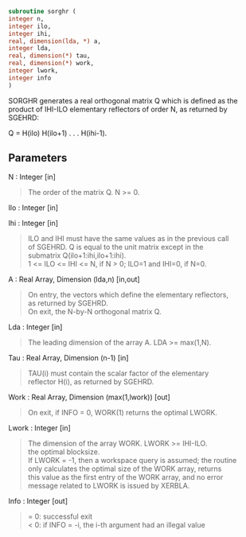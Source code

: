 ```fortran  
subroutine sorghr (  
integer n,  
integer ilo,  
integer ihi,  
real, dimension(lda, *) a,  
integer lda,  
real, dimension(*) tau,  
real, dimension(*) work,  
integer lwork,  
integer info  
)  
```  
  
SORGHR generates a real orthogonal matrix Q which is defined as the  
product of IHI-ILO elementary reflectors of order N, as returned by  
SGEHRD:  
  
Q = H(ilo) H(ilo+1) . . . H(ihi-1).  
  
## Parameters  
N : Integer [in]  
> The order of the matrix Q. N >= 0.  
  
Ilo : Integer [in]  
  
Ihi : Integer [in]  
> ILO and IHI must have the same values as in the previous call  
> of SGEHRD. Q is equal to the unit matrix except in the  
> submatrix Q(ilo+1:ihi,ilo+1:ihi).  
> 1 <= ILO <= IHI <= N, if N > 0; ILO=1 and IHI=0, if N=0.  
  
A : Real Array, Dimension (lda,n) [in,out]  
> On entry, the vectors which define the elementary reflectors,  
> as returned by SGEHRD.  
> On exit, the N-by-N orthogonal matrix Q.  
  
Lda : Integer [in]  
> The leading dimension of the array A. LDA >= max(1,N).  
  
Tau : Real Array, Dimension (n-1) [in]  
> TAU(i) must contain the scalar factor of the elementary  
> reflector H(i), as returned by SGEHRD.  
  
Work : Real Array, Dimension (max(1,lwork)) [out]  
> On exit, if INFO = 0, WORK(1) returns the optimal LWORK.  
  
Lwork : Integer [in]  
> The dimension of the array WORK. LWORK >= IHI-ILO.  
> the optimal blocksize.  
> If LWORK = -1, then a workspace query is assumed; the routine  
> only calculates the optimal size of the WORK array, returns  
> this value as the first entry of the WORK array, and no error  
> message related to LWORK is issued by XERBLA.  
  
Info : Integer [out]  
> = 0:  successful exit  
> < 0:  if INFO = -i, the i-th argument had an illegal value  
  
